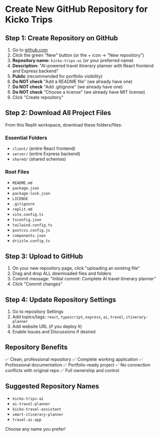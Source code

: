 # Create New GitHub Repository for Kicko Trips

## Step 1: Create Repository on GitHub

1. Go to [github.com](https://github.com)
2. Click the green "New" button (or the + icon → "New repository")
3. **Repository name:** `kicko-trips-ai` (or your preferred name)
4. **Description:** "AI-powered travel itinerary planner with React frontend and Express backend"
5. **Public** (recommended for portfolio visibility)
6. **Do NOT check** "Add a README file" (we already have one)
7. **Do NOT check** "Add .gitignore" (we already have one)
8. **Do NOT check** "Choose a license" (we already have MIT license)
9. Click "Create repository"

## Step 2: Download All Project Files

From this Replit workspace, download these folders/files:

### Essential Folders
- `client/` (entire React frontend)
- `server/` (entire Express backend)
- `shared/` (shared schemas)

### Root Files
- `README.md`
- `package.json`
- `package-lock.json`
- `LICENSE`
- `.gitignore`
- `replit.md`
- `vite.config.ts`
- `tsconfig.json`
- `tailwind.config.ts`
- `postcss.config.js`
- `components.json`
- `drizzle.config.ts`

## Step 3: Upload to GitHub

1. On your new repository page, click "uploading an existing file"
2. Drag and drop ALL downloaded files and folders
3. Commit message: "Initial commit: Complete AI travel itinerary planner"
4. Click "Commit changes"

## Step 4: Update Repository Settings

1. Go to repository Settings
2. Add topics/tags: `react`, `typescript`, `express`, `ai`, `travel`, `itinerary-planner`
3. Add website URL (if you deploy it)
4. Enable Issues and Discussions if desired

## Repository Benefits

✅ Clean, professional repository
✅ Complete working application
✅ Professional documentation
✅ Portfolio-ready project
✅ No connection conflicts with original repo
✅ Full ownership and control

## Suggested Repository Names

- `kicko-trips-ai`
- `ai-travel-planner`
- `kicko-travel-assistant`
- `smart-itinerary-planner`
- `travel-ai-app`

Choose any name you prefer!